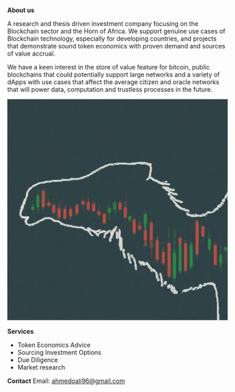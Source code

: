**About us**

A research and thesis driven investment company focusing on the Blockchain sector and the Horn of Africa. We support genuine use cases of Blockchain technology, especially for developing countries, and projects that demonstrate sound token economics with proven demand and sources of value accrual. 

We have a keen interest in the store of value feature for bitcoin, public blockchains that could potentially support large networks and a variety of dApps with use cases that affect the average citizen and oracle networks that will power data, computation and trustless processes in the future.

![Logo](images/nclogo.jpeg)

**Services**
- Token Economics Advice
- Sourcing Investment Options
- Due Diligence
- Market research

**Contact**
Email: ahmedoali96@gmail.com
